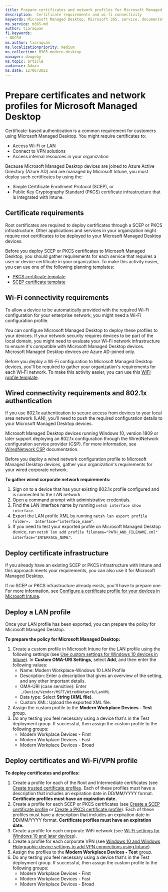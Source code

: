 ```yaml
---
title: Prepare certificates and network profiles for Microsoft Managed Desktop 
description:  Certificate requirements and wi-fi connectivity
keywords: Microsoft Managed Desktop, Microsoft 365, service, documentation
ms.service: m365-md
author: tiaraquan
f1.keywords:
- NOCSH
ms.author: tiaraquan
ms.localizationpriority: medium
ms.collection: M365-modern-desktop
manager: dougeby
ms.topic: article
audience: Admin
ms.date: 12/06/2022
---
```


# Prepare certificates and network profiles for Microsoft Managed Desktop  

Certificate-based authentication is a common requirement for customers using Microsoft Managed Desktop. You might require certificates to:

- Access Wi-Fi or LAN
- Connect to VPN solutions
- Access internal resources in your organization

Because Microsoft Managed Desktop devices are joined to Azure Active Directory (Azure AD) and are managed by Microsoft Intune, you must deploy such certificates by using the:

- Simple Certificate Enrollment Protocol (SCEP), or
- Public Key Cryptography Standard (PKCS) certificate infrastructure that is integrated with Intune.

## Certificate requirements

Root certificates are required to deploy certificates through a SCEP or PKCS infrastructure. Other applications and services in your organization might require root certificates to be deployed to your Microsoft Managed Desktop devices.

Before you deploy SCEP or PKCS certificates to Microsoft Managed Desktop, you should gather requirements for each service that requires a user or device certificate in your organization. To make this activity easier, you can use one of the following planning templates:  

- [PKCS certificate template](https://github.com/MicrosoftDocs/microsoft-365-docs/raw/public/microsoft-365/managed-desktop/get-ready/downloads/PKCS-certificate-template.xlsx)
- [SCEP certificate template](https://github.com/MicrosoftDocs/microsoft-365-docs/raw/public/microsoft-365/managed-desktop/get-ready/downloads/SCEP-certificate-template.xlsx)

## Wi-Fi connectivity requirements

To allow a device to be automatically provided with the required Wi-Fi configuration for your enterprise network, you might need a Wi-Fi configuration profile.

You can configure Microsoft Managed Desktop to deploy these profiles to your devices. If your network security requires devices to be part of the local domain, you might need to evaluate your Wi-Fi network infrastructure to ensure it's compatible with Microsoft Managed Desktop devices. Microsoft Managed Desktop devices are Azure AD-joined only.

Before you deploy a Wi-Fi configuration to Microsoft Managed Desktop devices, you'll be required to gather your organization's requirements for each Wi-Fi network. To make this activity easier, you can use this [WiFi profile template](https://github.com/MicrosoftDocs/microsoft-365-docs/raw/public/microsoft-365/managed-desktop/get-ready/downloads/WiFi-profile-template.xlsx).

## Wired connectivity requirements and 802.1x authentication

If you use 802.1x authentication to secure access from devices to your local area network (LAN), you'll need to push the required configuration details to your Microsoft Managed Desktop devices.

Microsoft Managed Desktop devices running Windows 10, version 1809 or later support deploying an 802.1x configuration through the WiredNetwork configuration service provider (CSP). For more information, see [WiredNetwork CSP](/windows/client-management/mdm/wirednetwork-csp) documentation.

Before you deploy a wired network configuration profile to Microsoft Managed Desktop devices, gather your organization's requirements for your wired corporate network.

**To gather wired corporate network requirements:**

1. Sign on to a device that has your existing 802.1x profile configured and is connected to the LAN network.  
2. Open a command prompt with administrative credentials.
3. Find the LAN interface name by running `netsh interface show interface`.
4. Export the LAN profile XML by running `netsh lan export profile folder=.  Interface=”interface_name”`.
5. If you need to test your exported profile on Microsoft Managed Desktop device, run `netsh lan add profile filename="PATH_AND_FILENAME.xml" interface="INTERFACE_NAME"`.

## Deploy certificate infrastructure  

If you already have an existing SCEP or PKCS infrastructure with Intune and this approach meets your requirements, you can also use it for Microsoft Managed Desktop.

If no SCEP or PKCS infrastructure already exists, you'll have to prepare one. For more information, see [Configure a certificate profile for your devices in Microsoft Intune](/intune/certificates-configure).

## Deploy a LAN profile

Once your LAN profile has been exported, you can prepare the policy for Microsoft Managed Desktop.

**To prepare the policy for Microsoft Managed Desktop:**

1. Create a custom profile in Microsoft Intune for the LAN profile using the following settings (see [Use custom settings for Windows 10 devices in Intune](/intune/custom-settings-windows-10)). In **Custom OMA-URI Settings**, select **Add**, and then enter the following values:
    - Name: Modern Workplace-Windows 10 LAN Profile
    - Description: Enter a description that gives an overview of the setting, and any other important details.
    - OMA-URI (case sensitive): Enter `./Device/Vendor/MSFT/WiredNetwork/LanXML`
    - Data type: Select **String (XML file)**.
    - Custom XML: Upload the exported XML file.
2. Assign the custom profile to the **Modern Workplace Devices - Test** group.
3. Do any testing you feel necessary using a device that's in the Test deployment group. If successful, then assign the custom profile to the following groups:
    - Modern Workplace Devices - First
    - Modern Workplace Devices - Fast
    - Modern Workplace Devices - Broad

## Deploy certificates and Wi-Fi/VPN profile

**To deploy certificates and profiles:**

1. Create a profile for each of the Root and Intermediate certificates (see [Create trusted certificate profiles](/intune/protect/certificates-configure#step-3-create-trusted-certificate-profiles). Each of these profiles must have a description that includes an expiration date in DD/MM/YYYY format. **Certificate profiles must have an expiration date.**
2. Create a profile for each SCEP or PKCS certificates (see [Create a SCEP certificate profile](/intune/protect/certificates-scep-configure#create-a-scep-certificate-profile) or [Create a PKCS certificate profile](/intune/protect/certficates-pfx-configure#create-a-pkcs-certificate-profile)). Each of these profiles must have a description that includes an expiration date in DD/MM/YYYY format. **Certificate profiles must have an expiration date.**
3. Create a profile for each corporate WiFi network (see [Wi-Fi settings for Windows 10 and later devices](/intune/wi-fi-settings-windows)).
4. Create a profile for each corporate VPN (see [Windows 10 and Windows Holographic device settings to add VPN connections using Intune](/intune/vpn-settings-windows-10)).
5. Assign the profiles to the **Modern Workplace Devices - Test** group.
6. Do any testing you feel necessary using a device that's in the Test deployment group. If successful, then assign the custom profile to the following groups:
    - Modern Workplace Devices - First
    - Modern Workplace Devices - Fast
    - Modern Workplace Devices - Broad
